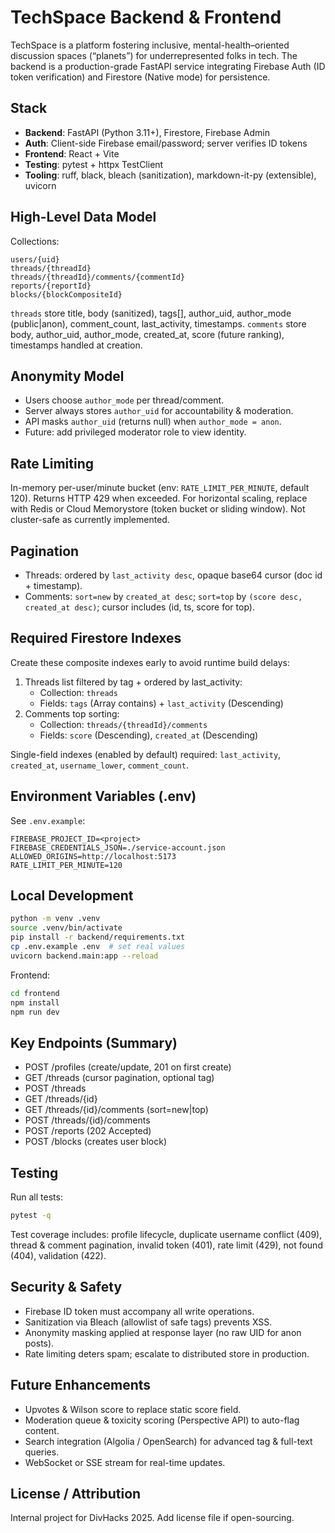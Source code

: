 # TechSpace Backend & Frontend

TechSpace is a platform fostering inclusive, mental-health–oriented discussion spaces (“planets”) for underrepresented folks in tech. The backend is a production-grade FastAPI service integrating Firebase Auth (ID token verification) and Firestore (Native mode) for persistence.

## Stack
- **Backend**: FastAPI (Python 3.11+), Firestore, Firebase Admin
- **Auth**: Client-side Firebase email/password; server verifies ID tokens
- **Frontend**: React + Vite
- **Testing**: pytest + httpx TestClient
- **Tooling**: ruff, black, bleach (sanitization), markdown-it-py (extensible), uvicorn

## High-Level Data Model
Collections:
```
users/{uid}
threads/{threadId}
threads/{threadId}/comments/{commentId}
reports/{reportId}
blocks/{blockCompositeId}
```
`threads` store title, body (sanitized), tags[], author_uid, author_mode (public|anon), comment_count, last_activity, timestamps. `comments` store body, author_uid, author_mode, created_at, score (future ranking), timestamps handled at creation.

## Anonymity Model
- Users choose `author_mode` per thread/comment.
- Server always stores `author_uid` for accountability & moderation.
- API masks `author_uid` (returns null) when `author_mode = anon`.
- Future: add privileged moderator role to view identity.

## Rate Limiting
In-memory per-user/minute bucket (env: `RATE_LIMIT_PER_MINUTE`, default 120). Returns HTTP 429 when exceeded. For horizontal scaling, replace with Redis or Cloud Memorystore (token bucket or sliding window). Not cluster-safe as currently implemented.

## Pagination
- Threads: ordered by `last_activity desc`, opaque base64 cursor (doc id + timestamp).
- Comments: `sort=new` by `created_at desc`; `sort=top` by `(score desc, created_at desc)`; cursor includes (id, ts, score for top).

## Required Firestore Indexes
Create these composite indexes early to avoid runtime build delays:
1. Threads list filtered by tag + ordered by last_activity:
   - Collection: `threads`
   - Fields: `tags` (Array contains) + `last_activity` (Descending)
2. Comments top sorting:
   - Collection: `threads/{threadId}/comments`
   - Fields: `score` (Descending), `created_at` (Descending)

Single-field indexes (enabled by default) required: `last_activity`, `created_at`, `username_lower`, `comment_count`.

## Environment Variables (.env)
See `.env.example`:
```
FIREBASE_PROJECT_ID=<project>
FIREBASE_CREDENTIALS_JSON=./service-account.json
ALLOWED_ORIGINS=http://localhost:5173
RATE_LIMIT_PER_MINUTE=120
```

## Local Development
```bash
python -m venv .venv
source .venv/bin/activate
pip install -r backend/requirements.txt
cp .env.example .env  # set real values
uvicorn backend.main:app --reload
```
Frontend:
```bash
cd frontend
npm install
npm run dev
```

## Key Endpoints (Summary)
- POST /profiles (create/update, 201 on first create)
- GET /threads (cursor pagination, optional tag)
- POST /threads
- GET /threads/{id}
- GET /threads/{id}/comments (sort=new|top)
- POST /threads/{id}/comments
- POST /reports (202 Accepted)
- POST /blocks (creates user block)

## Testing
Run all tests:
```bash
pytest -q
```
Test coverage includes: profile lifecycle, duplicate username conflict (409), thread & comment pagination, invalid token (401), rate limit (429), not found (404), validation (422).

## Security & Safety
- Firebase ID token must accompany all write operations.
- Sanitization via Bleach (allowlist of safe tags) prevents XSS.
- Anonymity masking applied at response layer (no raw UID for anon posts).
- Rate limiting deters spam; escalate to distributed store in production.

## Future Enhancements
- Upvotes & Wilson score to replace static score field.
- Moderation queue & toxicity scoring (Perspective API) to auto-flag content.
- Search integration (Algolia / OpenSearch) for advanced tag & full-text queries.
- WebSocket or SSE stream for real-time updates.

## License / Attribution
Internal project for DivHacks 2025. Add license file if open-sourcing.
